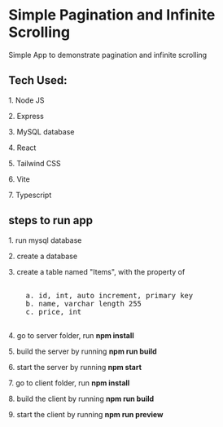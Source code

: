 # Simple Pagination and Infinite Scrolling

<p>Simple App to demonstrate pagination and infinite scrolling</p>

<div>
  <h2>Tech Used:</h2>
   <p>1. Node JS</p>
   <p>2. Express</p>
   <p>3. MySQL database</p>
   <p>4. React</p>
   <p>5. Tailwind CSS</p>
   <p>6. Vite</p>
   <p>7. Typescript</p>
</div>

<div>
  <h2>steps to run app</h2>
  <p>1. run mysql database</p>
  <p>2. create a database</p>
  <p>3. create a table named "Items", with the property of</p>
  <pre>    
    a. id, int, auto increment, primary key
    b. name, varchar length 255
    c. price, int
   </pre>
  <p>4. go to server folder, run <b>npm install</b></p>
  <p>5. build the server by running <b>npm run build</b></p>
  <p>6. start the server by running <b>npm start</b></p>
  <p>7. go to client folder, run <b>npm install</b></p>
  <p>8. build the client by running <b>npm run build</b></p>
  <p>9. start the client by running <b>npm run preview</b></p>
</div>

